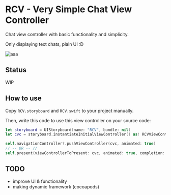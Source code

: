 # RCV - Very Simple Chat View Controller

Chat view controller with basic functionality and simplicity. 

Only displaying text chats, plain UI :D

![aaa](http://i.imgur.com/MAkV35e.png)

## Status

WIP

## How to use

Copy `RCV.storyboard` and `RCV.swift` to your project manually.

Then, write this code to use this view controller on your source code:

```swift
let storyboard = UIStoryboard(name: "RCV", bundle: nil)
let cvc = storyboard.instantiateInitialViewController() as! RCVViewController

self.navigationController?.pushViewController(cvc, animated: true)
// -- OR -- //
self.present(viewControllerToPresent: cvc, animated: true, completion: nil)
```

## TODO

- improve UI & functionality
- making dynamic framework (cocoapods)
